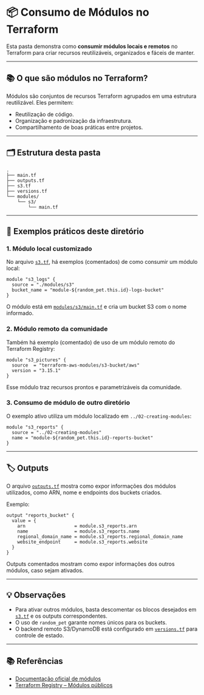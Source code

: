 # 📦 Consumo de Módulos no Terraform

Esta pasta demonstra como **consumir módulos locais e remotos** no Terraform para criar recursos reutilizáveis, organizados e fáceis de manter.

---

## 📚 O que são módulos no Terraform?

Módulos são conjuntos de recursos Terraform agrupados em uma estrutura reutilizável. Eles permitem:

- Reutilização de código.
- Organização e padronização da infraestrutura.
- Compartilhamento de boas práticas entre projetos.

---

## 🗂️ Estrutura desta pasta

```
.
├── main.tf
├── outputs.tf
├── s3.tf
├── versions.tf
└── modules/
    └── s3/
        └── main.tf
```

---

## 🚀 Exemplos práticos deste diretório

### 1. Módulo local customizado

No arquivo [`s3.tf`](s3.tf), há exemplos (comentados) de como consumir um módulo local:

```hcl
module "s3_logs" {
  source = "./modules/s3"
  bucket_name = "module-${random_pet.this.id}-logs-bucket"
}
```

O módulo está em [`modules/s3/main.tf`](modules/s3/main.tf) e cria um bucket S3 com o nome informado.

### 2. Módulo remoto da comunidade

Também há exemplo (comentado) de uso de um módulo remoto do Terraform Registry:

```hcl
module "s3_pictures" {
  source  = "terraform-aws-modules/s3-bucket/aws"
  version = "3.15.1"
}
```

Esse módulo traz recursos prontos e parametrizáveis da comunidade.

### 3. Consumo de módulo de outro diretório

O exemplo ativo utiliza um módulo localizado em `../02-creating-modules`:

```hcl
module "s3_reports" {
  source = "../02-creating-modules"
  name = "module-${random_pet.this.id}-reports-bucket"
}
```

---

## 🏷️ Outputs

O arquivo [`outputs.tf`](outputs.tf) mostra como expor informações dos módulos utilizados, como ARN, nome e endpoints dos buckets criados.

Exemplo:

```hcl
output "reports_bucket" {
  value = {
    arn                  = module.s3_reports.arn
    name                 = module.s3_reports.name
    regional_domain_name = module.s3_reports.regional_domain_name
    website_endpoint     = module.s3_reports.website
  }
}
```

Outputs comentados mostram como expor informações dos outros módulos, caso sejam ativados.

---

## 💡 Observações

- Para ativar outros módulos, basta descomentar os blocos desejados em [`s3.tf`](s3.tf) e os outputs correspondentes.
- O uso de `random_pet` garante nomes únicos para os buckets.
- O backend remoto S3/DynamoDB está configurado em [`versions.tf`](versions.tf) para controle de estado.

---

## 📚 Referências

- [Documentação oficial de módulos](https://developer.hashicorp.com/terraform/language/modules)
- [Terraform Registry – Módulos públicos](https://registry.terraform.io/browse/modules)
